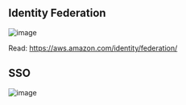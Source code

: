 ## Identity Federation
![image](https://user-images.githubusercontent.com/55656762/120083077-f7a7a380-c0e3-11eb-80d9-c0f3faca92e1.png)

Read:
https://aws.amazon.com/identity/federation/

## SSO
![image](https://user-images.githubusercontent.com/55656762/120083116-32a9d700-c0e4-11eb-9bc8-ff052f4774ee.png)
